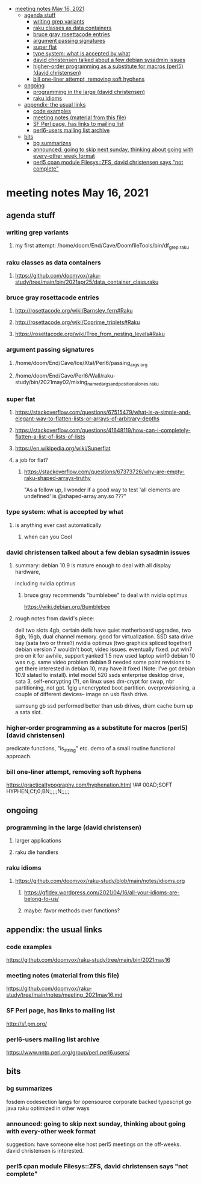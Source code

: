 - [meeting notes May 16, 2021](#org59d4ea1)
  - [agenda stuff](#org9bbb4cb)
    - [writing grep variants](#orgf20dc27)
    - [raku classes as data containers](#orgc892986)
    - [bruce gray rosettacode entries](#orgc24c8e4)
    - [argument passing signatures](#orgec8018d)
    - [super flat](#org6d6462c)
    - [type system: what is accepted by what](#org075b328)
    - [david christensen talked about a few debian sysadmin issues](#org7e6dc4e)
    - [higher-order programming as a substitute for macros (perl5)  (david christensen)](#org6b5ad33)
    - [bill one-liner attempt, removing soft hyphens](#org13e1557)
  - [ongoing](#org4531839)
    - [programming in the large (david christensen)](#org2f7ca9c)
    - [raku idioms](#orge0fe9cf)
  - [appendix: the usual links](#org92611b0)
    - [code examples](#org4a1fd65)
    - [meeting notes (material from this file)](#org3953eaa)
    - [SF Perl page, has links to mailing list](#org1638063)
    - [perl6-users mailing list archive](#org19ce581)
  - [bits](#org4fba3bd)
    - [bg summarizes](#orgf012513)
    - [announced: going to skip next sunday, thinking about going with every-other week format](#org555a20c)
    - [perl5 cpan module  Filesys::ZFS, david christensen says "not complete"](#orgc4a9091)


<a id="org59d4ea1"></a>

# meeting notes May 16, 2021


<a id="org9bbb4cb"></a>

## agenda stuff


<a id="orgf20dc27"></a>

### writing grep variants

1.  my first attempt: /home/doom/End/Cave/DoomfileTools/bin/df<sub>grep.raku</sub>


<a id="orgc892986"></a>

### raku classes as data containers

1.  <https://github.com/doomvox/raku-study/tree/main/bin/2021apr25/data_container_class.raku>


<a id="orgc24c8e4"></a>

### bruce gray rosettacode entries

1.  <http://rosettacode.org/wiki/Barnsley_fern#Raku>

2.  <http://rosettacode.org/wiki/Coprime_triplets#Raku>

3.  <https://rosettacode.org/wiki/Tree_from_nesting_levels#Raku>


<a id="orgec8018d"></a>

### argument passing signatures

1.  /home/doom/End/Cave/Ice/Xtal/Perl6/passing<sub>args.org</sub>

2.  /home/doom/End/Cave/Perl6/Wall/raku-study/bin/2021may02/mixing<sub>named</sub><sub>args</sub><sub>and</sub><sub>positional</sub><sub>ones.raku</sub>


<a id="org6d6462c"></a>

### super flat

1.  <https://stackoverflow.com/questions/67515479/what-is-a-simple-and-elegant-way-to-flatten-lists-or-arrays-of-arbitrary-depths>

2.  <https://stackoverflow.com/questions/41648119/how-can-i-completely-flatten-a-list-of-lists-of-lists>

3.  <https://en.wikipedia.org/wiki/Superflat>

4.  a job for flat?

    1.  <https://stackoverflow.com/questions/67373726/why-are-empty-raku-shaped-arrays-truthy>
    
        "As a follow up, I wonder if a good way to test 'all elements are undefined' is @shaped-array.any.so ???"


<a id="org075b328"></a>

### type system: what is accepted by what

1.  is anything ever cast automatically

    1.  when can you Cool


<a id="org7e6dc4e"></a>

### david christensen talked about a few debian sysadmin issues

1.  summary: debian 10.9 is mature enough to deal with all display hardware,

    including nvidia optimus
    
    1.  bruce gray recommends "bumblebee" to deal with nvidia optimus
    
        <https://wiki.debian.org/Bumblebee>

2.  rough notes from david's piece:

    dell two slots 4gb, certain dells have quiet motherboard upgrades, two 8gb, 16gb, dual channel memory. good for virtualization. SSD sata drive bay (sata two or three?) nvidia optimus (two graphics spliced together) debian version 7 wouldn't boot, video issues. eventually fixed. put win7 pro on it for awhile, support yanked 1.5 new used laptop win10 debian 10 was n.g. same video problem debian 9 needed some point revisions to get there interested in debian 10, may have it fixed (Note: I've got debian 10.9 slated to install). intel model 520 ssds enterprise desktop drive, sata 3, self-encrypting (?), on linux uses dm-crypt for swap, nbr partitioning, not gpt. 1gig unencrypted boot partition. overprovisioning, a couple of different devices&#x2013; image on usb flash drive.
    
    samsung gb ssd performed better than usb drives, dram cache burn up a sata slot.


<a id="org6b5ad33"></a>

### higher-order programming as a substitute for macros (perl5)  (david christensen)

predicate functions, "is<sub>string</sub>" etc. demo of a small routine functional approach.


<a id="org13e1557"></a>

### bill one-liner attempt, removing soft hyphens

<https://practicaltypography.com/hyphenation.html> \\## 00AD;SOFT HYPHEN;Cf;0;BN;;;;;N;;;;;


<a id="org4531839"></a>

## ongoing


<a id="org2f7ca9c"></a>

### programming in the large (david christensen)

1.  larger applications

2.  raku die handlers


<a id="orge0fe9cf"></a>

### raku idioms

1.  <https://github.com/doomvox/raku-study/blob/main/notes/idioms.org>

    1.  <https://gfldex.wordpress.com/2021/04/16/all-your-idioms-are-belong-to-us/>
    
    2.  maybe: favor methods over functions?


<a id="org92611b0"></a>

## appendix: the usual links


<a id="org4a1fd65"></a>

### code examples

<https://github.com/doomvox/raku-study/tree/main/bin/2021may16>


<a id="org3953eaa"></a>

### meeting notes (material from this file)

<https://github.com/doomvox/raku-study/tree/main/notes/meeting_2021may16.md>


<a id="org1638063"></a>

### SF Perl page, has links to mailing list

<http://sf.pm.org/>


<a id="org19ce581"></a>

### perl6-users mailing list archive

<https://www.nntp.perl.org/group/perl.perl6.users/>


<a id="org4fba3bd"></a>

## bits


<a id="orgf012513"></a>

### bg summarizes

fosdem codesection langs for opensource corporate backed typescript go java raku optimized in other ways


<a id="org555a20c"></a>

### announced: going to skip next sunday, thinking about going with every-other week format

suggestion: have someone else host perl5 meetings on the off-weeks. david christensen is interested.


<a id="orgc4a9091"></a>

### perl5 cpan module  Filesys::ZFS, david christensen says "not complete"
